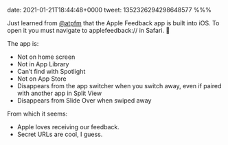date: 2021-01-21T18:44:48+0000
tweet: 1352326294298648577
%%%

Just learned from [@atpfm](https://twitter.com/atpfm) that the Apple Feedback app is built into iOS. To open it you must navigate to applefeedback:// in Safari. 🧐

The app is:

- Not on home screen
- Not in App Library
- Can’t find with Spotlight
- Not on App Store
- Disappears from the app switcher when you switch away, even if paired with another app in Split View
- Disappears from Slide Over when swiped away

From which it seems:

- Apple loves receiving our feedback.
- Secret URLs are cool, I guess.
